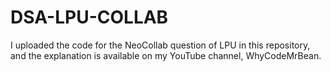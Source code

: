 # DSA-LPU-COLLAB
I uploaded the code for the NeoCollab question of LPU in this repository, and the explanation is available on my YouTube channel, WhyCodeMrBean.
